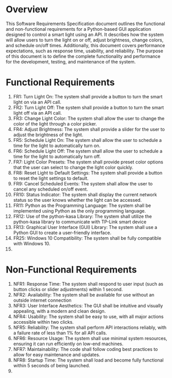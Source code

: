 # Overview
This Software Requirements Specification document outlines the functional and non-functional requirements for a Python-based GUI application designed to control a smart light using an API. It describes how the system will allow users to turn the light on or off, adjust brightness, change colors, and schedule on/off times. Additionally, this document covers performance expectations, such as response time, usability, and reliability. The purpose of this document is to define the complete functionality and performance for the development, testing, and maintenance of the system.
# Functional Requirements
1. FR1: Turn Light On: The system shall provide a button to turn the smart light on via an API call.
2. FR2: Turn Light Off: The system shall provide a button to turn the smart light off via an API call.
3. FR3: Change Light Color: The system shall allow the user to change the color of the light through a color picker.
4. FR4: Adjust Brightness: The system shall provide a slider for the user to adjust the brightness of the light.
5. FR5: Schedule Light On: The system shall allow the user to schedule a time for the light to automatically turn on.
6. FR6: Schedule Light Off: The system shall allow the user to schedule a time for the light to automatically turn off.
7. FR7: Light Color Presets: The system shall provide preset color options that the user can select to change the light color quickly.
8. FR8: Reset Light to Default Settings: The system shall provide a button to reset the light settings to default.
9. FR9: Cancel Scheduled Events: The system shall allow the user to cancel any scheduled on/off event.
10. FR10: Status Indicator: The system shall display the current network status so the user knows whether the light can be accessed.
11. FR11: Python as the Programming Language: The system shall be implemented using Python as the only programming language.
12. FR12: Use of the python-kasa Library: The system shall utilize the python-kasa library to communicate with TP-Link smart device
13. FR13: Graphical User Interface (GUI) Library: The system shall use a Python GUI to create a user-friendly interface.
14. FR25: Windows 10 Compatibility: The system shall be fully compatible with Windows 10.
15. 

# Non-Functional Requirements
1. NFR1: Response Time: The system shall respond to user input (such as button clicks or slider adjustments) within 1 second.
2. NFR2: Availability: The system shall be available for use without an outside internet connection
3. NFR3: User Interface Aesthetics: The GUI shall be intuitive and visually appealing, with a modern and clean design.
4. NFR4: Usability: The system shall be easy to use, with all major actions accessible within two clicks.
5. NFR5: Reliability: The system shall perform API interactions reliably, with a failure rate of less than 1% for all API calls.
6. NFR6: Resource Usage: The system shall use minimal system resources, ensuring it can run efficiently on low-end machines.
7. NFR7: Maintainability: The code shall follow coding best practices to allow for easy maintenance and updates.
8. NFR8: Startup Time: The system shall load and become fully functional within 5 seconds of being launched.
9. 
